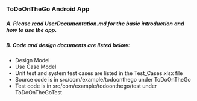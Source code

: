 ### ToDoOnTheGo Android App

##### A. Please read UserDocumentation.md for the basic introduction and how to use the app.

##### B. Code and design documents are listed below:
*   Design Model
*   Use Case Model
*   Unit test and system test cases are listed in the Test_Cases.xlsx file
*   Source code is in src/com/example/todoonthego under ToDoOnTheGo
*   Test code is in src/com/example/todoonthego/test under ToDoOnTheGoTest

